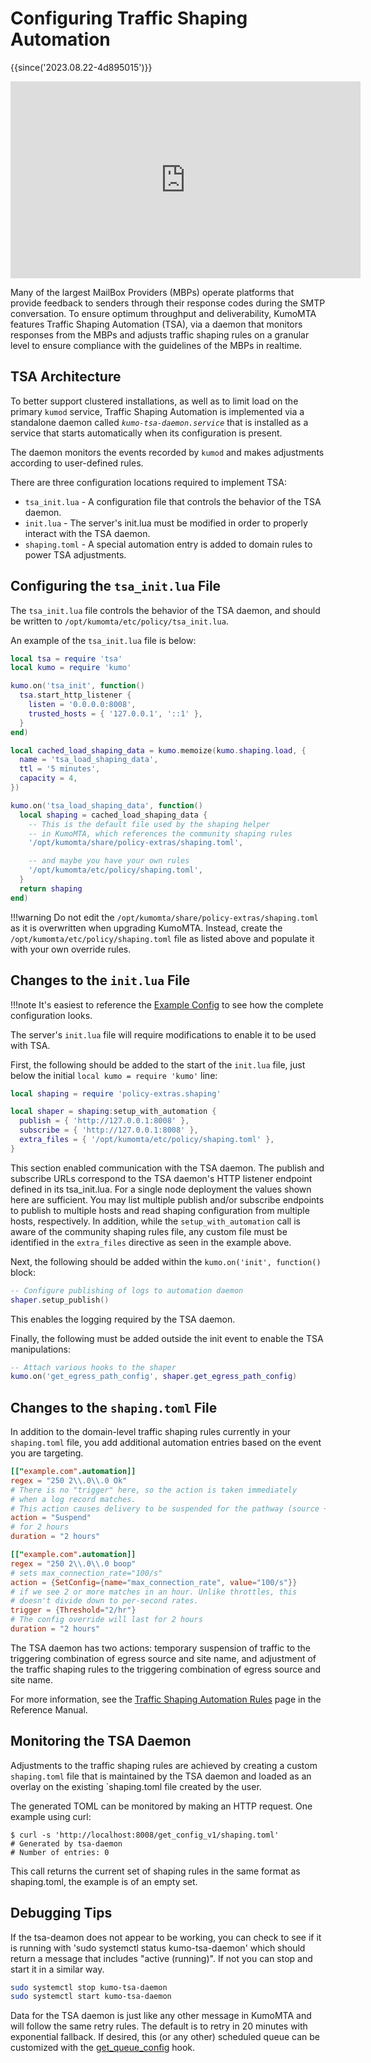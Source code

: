 # Configuring Traffic Shaping Automation

{{since('2023.08.22-4d895015')}}

<iframe width="560" height="315" src="https://www.youtube.com/embed/Vxbe5ExMOXk?si=2SC7o8FObyvWqavl" title="YouTube video player" frameborder="0" allow="accelerometer; autoplay; clipboard-write; encrypted-media; gyroscope; picture-in-picture; web-share" allowfullscreen></iframe>

Many of the largest MailBox Providers (MBPs) operate platforms that provide feedback to senders through their response codes during the SMTP conversation. To ensure optimum throughput and deliverability, KumoMTA features Traffic Shaping Automation (TSA), via a daemon that monitors responses from the MBPs and adjusts traffic shaping rules on a granular level to ensure compliance with the guidelines of the MBPs in realtime.

## TSA Architecture

To better support clustered installations, as well as to limit load on the primary `kumod` service, Traffic Shaping Automation is implemented via a standalone daemon called *`kumo-tsa-daemon.service`* that is installed as a service that starts automatically when its configuration is present.

The daemon monitors the events recorded by `kumod` and makes adjustments according to user-defined rules.

There are three configuration locations required to implement TSA:

* `tsa_init.lua` - A configuration file that controls the behavior of the TSA daemon.
* `init.lua` - The server's init.lua must be modified in order to properly interact with the TSA daemon.
* `shaping.toml` - A special automation entry is added to domain rules to power TSA adjustments.

## Configuring the `tsa_init.lua` File

The `tsa_init.lua` file controls the behavior of the TSA daemon, and should be written to `/opt/kumomta/etc/policy/tsa_init.lua`.

An example of the `tsa_init.lua` file is below:

```lua
local tsa = require 'tsa'
local kumo = require 'kumo'

kumo.on('tsa_init', function()
  tsa.start_http_listener {
    listen = '0.0.0.0:8008',
    trusted_hosts = { '127.0.0.1', '::1' },
  }
end)

local cached_load_shaping_data = kumo.memoize(kumo.shaping.load, {
  name = 'tsa_load_shaping_data',
  ttl = '5 minutes',
  capacity = 4,
})

kumo.on('tsa_load_shaping_data', function()
  local shaping = cached_load_shaping_data {
    -- This is the default file used by the shaping helper
    -- in KumoMTA, which references the community shaping rules
    '/opt/kumomta/share/policy-extras/shaping.toml',

    -- and maybe you have your own rules
    '/opt/kumomta/etc/policy/shaping.toml',
  }
  return shaping
end)
```

!!!warning
    Do not edit the `/opt/kumomta/share/policy-extras/shaping.toml` as it is overwritten when upgrading KumoMTA. Instead, create the `/opt/kumomta/etc/policy/shaping.toml` file as listed above and populate it with your own override rules.

## Changes to the `init.lua` File

!!!note
    It's easiest to reference the [Example Config](./example.md) to see how the complete configuration looks.

The server's `init.lua` file will require modifications to enable it to be used with TSA.

First, the following should be added to the start of the `init.lua` file, just below the initial `local kumo = require 'kumo'` line:

```lua
local shaping = require 'policy-extras.shaping'

local shaper = shaping:setup_with_automation {
  publish = { 'http://127.0.0.1:8008' },
  subscribe = { 'http://127.0.0.1:8008' },
  extra_files = { '/opt/kumomta/etc/policy/shaping.toml' },
}
```

This section enabled communication with the TSA daemon. The publish and subscribe URLs correspond to the TSA daemon's HTTP listener endpoint defined in its tsa_init.lua.  For a single node deployment the values shown here are sufficient.  You may list multiple publish and/or subscribe endpoints to publish to multiple hosts and read shaping configuration from multiple hosts, respectively. In addition, while the `setup_with_automation` call is aware of the community shaping rules file, any custom file must be identified in the `extra_files` directive as seen in the example above.

Next, the following should be added within the `kumo.on('init', function()` block:

```lua
-- Configure publishing of logs to automation daemon
shaper.setup_publish()
```

This enables the logging required by the TSA daemon.

Finally, the following must be added outside the init event to enable the TSA manipulations:

```lua
-- Attach various hooks to the shaper
kumo.on('get_egress_path_config', shaper.get_egress_path_config)
```

## Changes to the `shaping.toml` File

In addition to the domain-level traffic shaping rules currently in your `shaping.toml` file, you add additional automation entries based on the event you are targeting.

```toml
[["example.com".automation]]
regex = "250 2\\.0\\.0 Ok"
# There is no "trigger" here, so the action is taken immediately
# when a log record matches.
# This action causes delivery to be suspended for the pathway (source + site-name)
action = "Suspend"
# for 2 hours
duration = "2 hours"

[["example.com".automation]]
regex = "250 2\\.0\\.0 boop"
# sets max_connection_rate="100/s"
action = {SetConfig={name="max_connection_rate", value="100/s"}}
# if we see 2 or more matches in an hour. Unlike throttles, this
# doesn't divide down to per-second rates.
trigger = {Threshold="2/hr"}
# The config override will last for 2 hours
duration = "2 hours"
```

The TSA daemon has two actions: temporary suspension of traffic to the triggering combination of egress source and site name, and adjustment of the traffic shaping rules to the triggering combination of egress source and site name.

For more information, see the [Traffic Shaping Automation Rules](../../reference/kumo.shaping/load.md#traffic-shaping-automation-rules) page in the Reference Manual.

## Monitoring the TSA Daemon

Adjustments to the traffic shaping rules are achieved by creating a custom `shaping.toml` file that is maintained by the TSA daemon and loaded as an overlay on the existing `shaping.toml file created by the user.

The generated TOML can be monitored by making an HTTP request. One example using curl:

```console
$ curl -s 'http://localhost:8008/get_config_v1/shaping.toml'
# Generated by tsa-daemon
# Number of entries: 0
```

This call returns the current set of shaping rules in the same format as shaping.toml, the example is of an empty set.

## Debugging Tips
If the tsa-deamon does not appear to be working, you can check to see if it is running with 'sudo systemctl status kumo-tsa-daemon' which should return a message that includes "active (running)".  If not you can stop and start it in a similar way.

```bash
sudo systemctl stop kumo-tsa-daemon
sudo systemctl start kumo-tsa-daemon
```

Data for the TSA daemon is just like any other message in KumoMTA and will follow the same retry rules. The default is to retry in 20 minutes with exponential fallback.  If desired, this (or any other) scheduled queue can be customized with the [get_queue_config](https://docs.kumomta.com/reference/events/get_queue_config/) hook.
